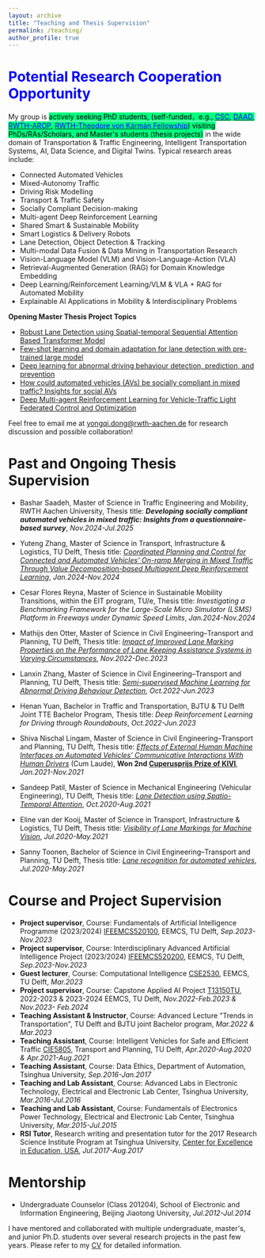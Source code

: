 ```yaml
---
layout: archive
title: "Teaching and Thesis Supervision"
permalink: /teaching/
author_profile: true
---
```


# <span style="color:blue"> Potential Research Cooperation Opportunity</span>
My group is <mark style="background-color: SpringGreen">actively seeking PhD students, (self-funded，e.g., <a href="https://www.csc.edu.cn/article/3296"><span style="color:blue">CSC</span></a>, <a href="https://www.daad.de/en/the-daad/postdocnet/short-term-research-stay/"><span style="color:blue">DAAD</span></a>, <a href="https://www.rwth-aachen.de/cms/root/studium/im-studium/stipendien-foerderung/~fhgwb/advanced-research-opportunities-program/"><span style="color:blue">RWTH-AROP</span></a>, <a href="https://www.rwth-aachen.de/go/id/rcph/lidx/1"><span style="color:blue">RWTH-Theodore von Kármán Fellowship</span></a>) visiting PhDs/RAs/Scholars, and Master's students (thesis projects)</mark> in the wide domain of Transportation & Traffic Engineering, Intelligent Transportation Systems, AI, Data Science, and Digital Twins. Typical research areas include:
- Connected Automated Vehicles
- Mixed-Autonomy Traffic 
- Driving Risk Modelling
- Transport & Traffic Safety
- Socially Compliant Decision-making
- Multi-agent Deep Reinforcement Learning
- Shared Smart & Sustainable Mobility
- Smart Logistics & Delivery Robots
- Lane Detection, Object Detection & Tracking
- Multi-modal Data Fusion & Data Mining in Transportation Research
- Vision-Language Model (VLM) and Vision-Language-Action (VLA)
- Retrieval-Augmented Generation (RAG) for Domain Knowledge Embedding
- Deep Learning/Reinforcement Learning/VLM & VLA + RAG for Automated Mobility
- Explainable AI Applications in Mobility & Interdisciplinary Problems
  
**Opening Master Thesis Project Topics**  
- [Robust Lane Detection using Spatial-temporal Sequential Attention Based Transformer Model](https://yongqidong.github.io/files/ResearchTopics/Robust_Lane_Detection_using_Spatial-temporal_Sequential_Attention_Based_Transformer_Model.pdf) <br/>
- [Few-shot learning and domain adaptation for lane detection with pre-trained large model](https://yongqidong.github.io/files/ResearchTopics/Few-shot_learning_and_domain_adaptation_for_lane_detection_with_pretrained_large_model.pdf) <br/>
- [Deep learning for abnormal driving behaviour detection, prediction, and prevention](https://yongqidong.github.io/files/ResearchTopics/Deep-learning-for-abnormal-driving-behaviour-detection-prediction-and-prevention.pdf) <br/>
- [How could automated vehicles (AVs) be socially compliant in mixed traffic? Insights for social AVs](https://yongqidong.github.io/files/ResearchTopics/How_could_automated_vehicles_(AVs)_be_socially_compliant_in_mixed_traffic_Insights_for_social_AVs.pdf) <br/>
- [Deep Multi-agent Reinforcement Learning for Vehicle-Traffic Light Federated Control and Optimization](https://yongqidong.github.io/files/ResearchTopics/Deep_Multi-agent_Reinforcement_Learning_for_Vehicle-Traffic_Light_Federated_Control_and_Optimization.pdf) <br/>

Feel free to email me at [yongqi.dong@rwth-aachen.de](mailto:yongqi.dong@rwth-aachen.de) for research discussion and possible collaboration! 


# Past and Ongoing Thesis Supervision
- Bashar Saadeh, Master of Science in Traffic Engineering and Mobility, RWTH Aachen University, Thesis title: _**Developing socially compliant automated vehicles in mixed traffic: Insights from a questionnaire-based survey**_, *Nov.2024-Jul.2025* <br/>

- Yuteng Zhang, Master of Science in Transport, Infrastructure & Logistics, TU Delft, Thesis title: [_Coordinated Planning and Control for Connected and Automated Vehicles' On-ramp Merging in Mixed Traffic Through Value Decomposition-based Multiagent Deep Reinforcement Learning_](https://repository.tudelft.nl/record/uuid:6c59ac02-e110-434b-9e93-3999c23dbcf7), *Jan.2024-Nov.2024* <br/>

- Cesar Flores Reyna, Master of Science in Sustainable Mobility Transitions, within the EIT program, TU/e, Thesis title: _Investigating a Benchmarking Framework for the Large-Scale Micro Simulator (LSMS) Platform in  Freeways under Dynamic Speed Limits_, *Jan.2024-Nov.2024* <br/>

- Mathijs den Otter, Master of Science in Civil Engineering–Transport and Planning, TU Delft, Thesis title: [*Impact of Improved Lane Marking Properties on the Performance of Lane Keeping Assistance Systems in Varying Circumstances*](https://repository.tudelft.nl/islandora/object/uuid%3Ab7180429-306a-4db5-aa7c-e94b1cde737e), *Nov.2022-Dec.2023* <br/>

- Lanxin Zhang, Master of Science in Civil Engineering–Transport and Planning, TU Delft, Thesis title: [*Semi-supervised Machine Learning for Abnormal Driving Behaviour Detection*](https://repository.tudelft.nl/islandora/object/uuid:e9f1a2a7-58af-42d0-a80f-70c25833b380),  *Oct.2022-Jun.2023* 
- Henan Yuan, Bachelor in Traffic and Transportation, BJTU & TU Delft Joint TTE Bachelor Program, Thesis title: *Deep Reinforcement Learning for Driving through Roundabouts*, *Oct.2022-Jun.2023*
- Shiva Nischal Lingam, Master of Science in Civil Engineering–Transport and Planning, TU Delft, Thesis title: [*Effects of External Human Machine Interfaces on Automated Vehicles’ Communicative Interactions With Human Drivers*](https://repository.tudelft.nl/islandora/object/uuid%3Ad5fc3d7e-7d6e-467b-a797-11b33a534117) (Cum Laude), **Won 2nd [Cuperusprijs Prize of KIVI](https://www.kivi.nl/afdelingen/verkeer-en-vervoer/cuperusprijs)**, *Jan.2021-Nov.2021*
- Sandeep Patil, Master of Science in Mechanical Engineering (Vehicular Engineering), TU Delft, Thesis title: [*Lane Detection using Spatio-Temporal Attention*](https://repository.tudelft.nl/islandora/object/uuid%3A48d67745-6c50-4f3f-ba00-96b4dc4325f5), *Oct.2020-Aug.2021*
- Eline van der Kooij, Master of Science in Transport, Infrastructure & Logistics, TU Delft, Thesis title: [*Visibility of Lane Markings for Machine Vision*](https://repository.tudelft.nl/islandora/object/uuid%3Aee25b2c6-85ae-4a96-b56d-32880a187623), *Jul.2020-May.2021*
- Sanny Toonen, Bachelor of Science in Civil Engineering–Transport and Planning, TU Delft, Thesis title: [*Lane recognition for automated vehicles*](https://yufeiyuan.eu/wp-content/uploads/2020/06/2020-06-298.pdf), *Jul.2020-May.2021*


# Course and Project Supervision
- **Project supervisor**, Course: Fundamentals of Artificial Intelligence Programme (2023/2024) [IFEEMCS520100](https://www.tudelft.nl/evenementen/2024/delft-ai/joint-call-for-proposals-ai-projects-bsc-msc-student-groups), EEMCS, TU Delft, *Sep.2023-Nov.2023*
- **Project supervisor**, Course: Interdisciplinary Advanced Artificial Intelligence Project (2023/2024) [IFEEMCS520200](https://www.tudelft.nl/en/ai/education/ai-education-students/advanced-interdisciplinary-ai-project-2024-2025), EEMCS, TU Delft, *Sep.2023-Nov.2023*
- **Guest lecturer**, Course: Computational Intelligence [CSE2530](https://studiegids.tudelft.nl/courses/study-guide/educations/14274), EEMCS, TU Delft, *Mar.2023*
- **Project supervisor**, Course: Capstone Applied AI Project [T13150TU](https://studiegids.tudelft.nl/courses/study-guide/educations/13678), 2022-2023 & 2023-2024  EEMCS, TU Delft, *Nov.2022-Feb.2023 & Nov.2023- Feb.2024*
- **Teaching Assistant & Instructor**, Course: Advanced Lecture "Trends in Transportation", TU Delft and BJTU joint Bachelor program,    *Mar.2022 & Mar.2023*
- **Teaching Assistant**, Course: Intelligent Vehicles for Safe and Efficient Traffic [CIE5805](https://studiegids.tudelft.nl/courses/study-guide/educations/18924), Transport and Planning, TU Delft,          *Apr.2020-Aug.2020 & Apr.2021-Aug.2021*
- **Teaching Assistant**, Course: Data Ethics, Department of Automation, Tsinghua University,          *Sep.2016-Jan.2017*
- **Teaching and Lab Assistant**, Course: Advanced Labs in Electronic Technology, Electrical and Electronic Lab Center, Tsinghua University,          *Mar.2016-Jul.2016*
- **Teaching and Lab Assistant**, Course: Fundamentals of Electronics Power Technology, Electrical and Electronic Lab Center, Tsinghua University,          *Mar.2015-Jul.2015*
- **RSI Tutor**, Research writing and presentation tutor for the 2017 Research Science Institute Program at Tsinghua University, [Center for Excellence in Education, USA](https://www.cee.org/),          *Jul.2017-Aug.2017*

 
# Mentorship
- Undergraduate Counselor (Class 201204), School of Electronic and Information Engineering, Beijing Jiaotong University, *Jul.2012-Jul.2014*

I have mentored and collaborated with multiple undergraduate, master's, and junior Ph.D. students over several research projects in the past few years. Please refer to my [CV](https://yongqidong.github.io/files/Dong_Yongqi-CV.pdf) for detailed information. 

<br/>
<script type='text/javascript' id='clustrmaps' src='//cdn.clustrmaps.com/map_v2.js?cl=ffffff&w=698&t=tt&d=linXdGUW0uzldsSGTUU1wkce_m9BE5xmEZBiDgTGM9w'></script>
